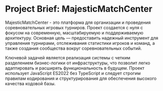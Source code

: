 # Project Brief: MajesticMatchCenter

MajesticMatchCenter - это платформа для организации и проведения соревновательных игровых турниров. Проект создается с нуля с фокусом на современную, масштабируемую и поддерживаемую архитектуру. Основная цель — предоставить надежный инструмент для управления турнирами, отслеживания статистики игроков и команд, а также создания сообщества вокруг соревновательных событий.

Ключевой задачей является реализация системы с четким разделением бизнес-логики от инфраструктуры, что позволит легко адаптировать и расширять функциональность в будущем. Проект использует JavaScript ES2022 без TypeScript и следует строгим правилам кодирования и структурирования для обеспечения высокого качества кодовой базы. 